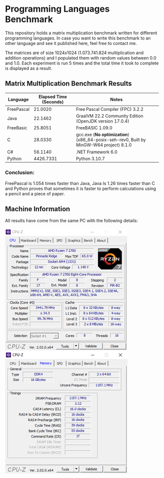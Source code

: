 # Programming Languages Benchmark

This repository holds a matrix multiplication benchmark written for different programming languages. In case you want to write this benchmark to an other language and see it published here, feel free to contact me.

The matrices are of size 1024x1024 (1.073.741.824 multiplication and addition operations) and I populated them with random values between 0.0 and 1.0.
Each experiment is run 5 times and the total time it took to complete is displayed as a result.

##  Matrix Multiplication Benchmark Results

| Language  | Elapsed Time (Seconds) | Notes |
| ------------- | ------------- |------------- |
| FreePascal    | 21.0020  | Free Pascal Compiler (FPC) 3.2.2       |
| Java          | 22.1462       | GraalVM 22.2 Community Edition<br>(OpenJDK version 17.0.4)  |
| FreeBasic     | 25.8051       |FreeBASIC 1.09.0         |
| C             | 28.0330       |gcc.exe (<b>No optimization</b>)<br>(x86_64-posix-seh-rev0, Built by MinGW-W64 project) 8.1.0|
| C#            | 56.1140       |.NET Framework 6.0        |
| Python        | 4426.7331     |Python 3.10.7        |

### Conclusion: 
FreePascal is 1.054 times faster than Java, Java Is 1.26 times faster than C and Python proves that sometimes it is faster to perform calculations using a pencil and a piece of paper. 

##  Machine Information
All results have come from the same PC with the following details:<br><br>
<img src="https://github.com/nsiatras/programming-languages-benchmark/blob/main/Images/CPUZ_1.png" alt="CPUZ #1">
<img src="https://github.com/nsiatras/programming-languages-benchmark/blob/main/Images/CPUZ_2.png" alt="CPUZ #2">
